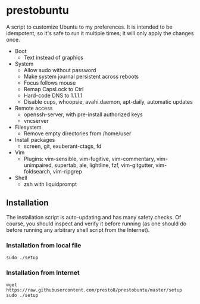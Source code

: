 # prestobuntu

A script to customize Ubuntu to my preferences. It is intended to be
idempotent, so it's safe to run it multiple times; it will only apply the
changes once.

- Boot
  - Text instead of graphics
- System
  - Allow sudo without password
  - Make system journal persistent across reboots
  - Focus follows mouse
  - Remap CapsLock to Ctrl
  - Hard-code DNS to 1.1.1.1
  - Disable cups, whoopsie, avahi.daemon, apt-daily, automatic updates
- Remote access
  - openssh-server, with pre-install authorized keys
  - vncserver
- Filesystem
  - Remove empty directories from /home/user
- Install packages
  - screen, git, exuberant-ctags, fd
- Vim
  - Plugins: vim-sensible, vim-fugitive, vim-commentary, vim-unimpaired,
    supertab, ale, lightline, fzf, vim-gitgutter, vim-foldsearch, vim-ripgrep
- Shell
  - zsh with liquidprompt

## Installation

The installation script is auto-updating and has many safety checks. Of course,
you should inspect and verify it before running (as one should do before
running any arbitrary shell script from the Internet).

### Installation from local file

    sudo ./setup

### Installation from Internet

    wget https://raw.githubusercontent.com/presto8/prestobuntu/master/setup
    sudo ./setup
